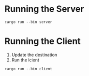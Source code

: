 # Running the Server

```
cargo run --bin server
```

# Running the Client

1. Update the destination
2. Run the lcient

```
cargo run --bin client
```
